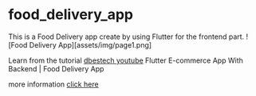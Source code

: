 # food_delivery_app

This is a Food Delivery app create by using Flutter for the frontend part.
![Food Delivery App][assets/img/page1.png]

Learn from the tutorial [dbestech youtube](https://www.youtube.com/watch?v=7dAt-JMSCVQ) Flutter E-commerce App With Backend | Food Delivery App

more information [click here](https://www.dbestech.com/tutorials/flutter-food-delivery-app-e-commerce-for-ios-and-android)

